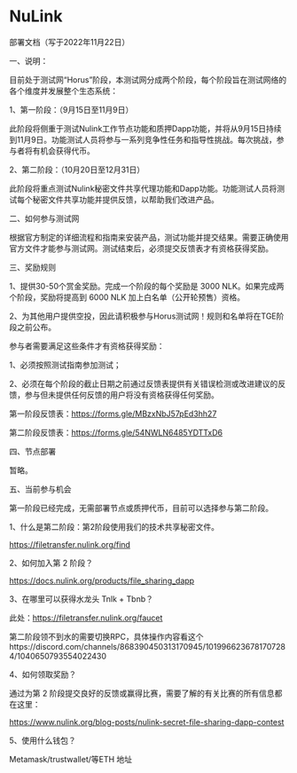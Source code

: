 # NuLink
部署文档（写于2022年11月22日）

一、说明：

目前处于测试网“Horus”阶段，本测试网分成两个阶段，每个阶段旨在测试网络的各个维度并发展整个生态系统：

1、第一阶段：（9月15日至11月9日）

此阶段将侧重于测试Nulink工作节点功能和质押Dapp功能，并将从9月15日持续到11月9日。功能测试人员将参与一系列竞争性任务和指导性挑战。每次挑战，参与者将有机会获得代币。

2、第二阶段：（10月20日至12月31日）

此阶段将重点测试Nulink秘密文件共享代理功能和Dapp功能。功能测试人员将测试每个秘密文件共享功能并提供反馈，以帮助我们改进产品。


二、如何参与测试网

根据官方制定的详细流程和指南来安装产品，测试功能并提交结果。需要正确使用官方文件才能参与测试网。测试结束后，必须提交反馈表才有资格获得奖励。


三、奖励规则

1、提供30-50个赏金奖励。完成一个阶段的每个奖励是 3000 NLK。如果完成两个阶段，奖励将提高到 6000 NLK 加上白名单（公开轮预售）资格。

2、为其他用户提供空投，因此请积极参与Horus测试网！规则和名单将在TGE阶段之前公布。

参与者需要满足这些条件才有资格获得奖励：

1、必须按照测试指南参加测试；

2、必须在每个阶段的截止日期之前通过反馈表提供有关错误检测或改进建议的反馈，参与但未提供任何反馈的用户将没有资格获得任何奖励。

第一阶段反馈表：https://forms.gle/MBzxNbJ57pEd3hh27

第二阶段反馈表：https://forms.gle/54NWLN6485YDTTxD6


四、节点部署

暂略。


五、当前参与机会

第一阶段已经完成，无需部署节点或质押代币，目前可以选择参与第二阶段。

1、什么是第二阶段：第2阶段使用我们的技术共享秘密文件。

https://filetransfer.nulink.org/find

2、如何加入第 2 阶段？

https://docs.nulink.org/products/file_sharing_dapp

3、在哪里可以获得水龙头 Tnlk + Tbnb？

此处：https://filetransfer.nulink.org/faucet

第二阶段领不到水的需要切换RPC，具体操作内容看这个https://discord.com/channels/868390450313170945/1019966236781707284/1040650793554022430

4、如何领取奖励？

通过为第 2 阶段提交良好的反馈或赢得比赛，需要了解的有关比赛的所有信息都在这里：

https://www.nulink.org/blog-posts/nulink-secret-file-sharing-dapp-contest

5、使用什么钱包？

Metamask/trustwallet/等ETH 地址
